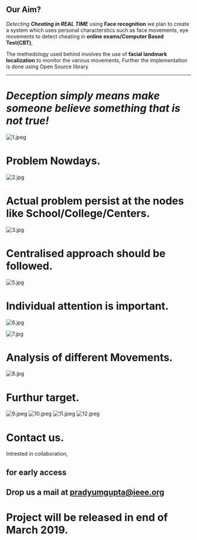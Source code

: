 Our Aim?
--------

*_Detecting **Cheating in REAL TIME**_* using **Face recognition** we plan to create a system which uses personal characterstics such as face movements, eye movements to detect cheating in **online exams/Computer Based Test(CBT)**,

The methedology used behind involves the use of **facial landmark localization** to monitor the various movements, Further the implementation is done using Open Source library

---

*Deception simply means make someone believe something that is not true!*
=====
![1.jpeg](https://prady96.github.io/Decepton/Images/1.jpeg)

Problem Nowdays.
======
![2.jpg](https://prady96.github.io/Decepton/Images/2.jpg)

Actual problem persist at the nodes like School/College/Centers.
======
![3.jpg](https://prady96.github.io/Decepton/Images/4.jpg)

Centralised approach should be followed.
=====
![5.jpg](https://prady96.github.io/Decepton/Images/5.jpg)

Individual attention is important.
=====

![6.jpg](https://prady96.github.io/Decepton/Images/6.jpg)


![7.jpg](https://prady96.github.io/Decepton/Images/7.jpg)

Analysis of different Movements.
=====

![8.jpg](https://prady96.github.io/Decepton/Images/8.jpeg)

Furthur target.
=====

![9.jpeg](https://prady96.github.io/Decepton/Images/9.jpeg)
![10.jpeg](https://prady96.github.io/Decepton/Images/10.jpeg)
![11.jpeg](https://prady96.github.io/Decepton/Images/11.jpeg)
![12.jpeg](https://prady96.github.io/Decepton/Images/12.jpg)

Contact us.
==========

Intrested in collaboration,  

for early access
--------

Drop us a mail at <pradyumgupta@ieee.org>
--------

Project will be released in end of March 2019.
========================================


